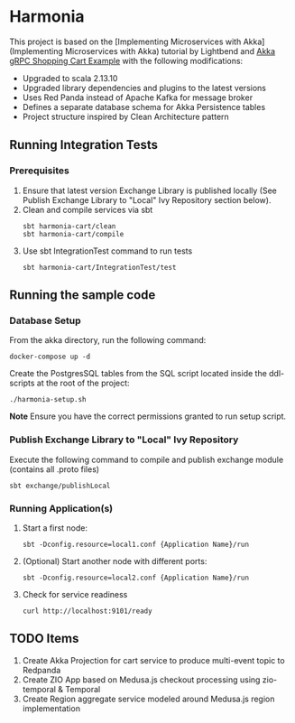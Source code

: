 # Harmonia

This project is based on the [Implementing Microservices with Akka](Implementing Microservices with Akka) tutorial by Lightbend and [Akka gRPC Shopping Cart Example](https://github.com/akka/akka-projection/tree/main/samples/grpc/shopping-cart-service-scala) with the following modifications:

- Upgraded to scala 2.13.10
- Upgraded library dependencies and plugins to the latest versions
- Uses Red Panda instead of Apache Kafka for message broker
- Defines a separate database schema for Akka Persistence tables
- Project structure inspired by Clean Architecture pattern

## Running Integration Tests
### Prerequisites
1. Ensure that latest version Exchange Library is published locally (See Publish Exchange Library to "Local" Ivy Repository section below).
2. Clean and compile services via sbt
   ```
   sbt harmonia-cart/clean
   sbt harmonia-cart/compile
   ```
3. Use sbt IntegrationTest command to run tests
   ```
   sbt harmonia-cart/IntegrationTest/test
   ```

## Running the sample code

### Database Setup

From the akka directory, run the following command:
```shell
docker-compose up -d
```
Create the PostgresSQL tables from the SQL script located inside the ddl-scripts at the root of the project:
```shell
./harmonia-setup.sh
```
**Note**
Ensure you have the correct permissions granted to run setup script.

### Publish Exchange Library to "Local" Ivy Repository
Execute the following command to compile and publish exchange module (contains all .proto files)
```shell
sbt exchange/publishLocal
```

### Running Application(s)

1. Start a first node:

    ```
    sbt -Dconfig.resource=local1.conf {Application Name}/run
    ```

2. (Optional) Start another node with different ports:

    ```
    sbt -Dconfig.resource=local2.conf {Application Name}/run
    ```

3. Check for service readiness

    ```
    curl http://localhost:9101/ready
    ```



## TODO Items
1. Create Akka Projection for cart service to produce multi-event topic to Redpanda
2. Create ZIO App based on Medusa.js checkout processing using zio-temporal & Temporal
3. Create Region aggregate service modeled around Medusa.js region implementation
